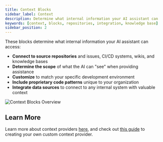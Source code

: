 ```yaml
---
title: Context Blocks
sidebar_label: Context
description: Determine what internal information your AI assistant can access
keywords: [context, blocks, repositories, integration, knowledge base]
sidebar_position: 2
---
```


These blocks determine what internal information your AI assistant can access:

- **Connect to source repositories** and issues, CI/CD systems, wikis, and knowledge bases
- **Determine the scope** of what the AI can "see" when providing assistance
- **Customize** to match your specific development environment
- **Include proprietary code patterns** unique to your organization
- **Integrate data sources** to connect to any internal system with valuable context

![Context Blocks Overview](/img/context-blocks-overview.png)

## Learn More

Learn more about context providers [here](../advanced/reference#context), and check out [this guide](../advanced/tutorials/build-your-own-context-provider.mdx) to creating your own custom context provider.
